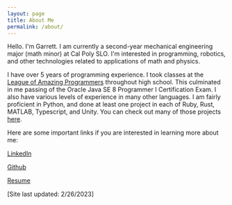 ```yaml
---
layout: page
title: About Me
permalink: /about/
---
```


Hello. I'm Garrett. I am currently a second-year mechanical engineering major (math minor) at Cal Poly SLO. I'm interested in programming, robotics, and other technologies related to applications of math and physics.

I have over 5 years of programming experience. I took classes at the [League of Amazing Programmers](https://www.jointheleague.org/) throughout high school.
This culminated in me passing of the Oracle Java SE 8 Programmer I Certification Exam. I also have various levels of experience in many other languages. I am fairly proficient in Python, and done at least one project in each of Ruby, Rust, MATLAB, Typescript, and Unity. You can check out many of those projects [here](https://rettdog.github.io/coding-projects/).

Here are some important links if you are interested in learning more about me:

[LinkedIn](www.linkedin.com/in/gkunkler)

[Github](https://github.com/Rettdog)

[Resume](/assets/downloads/Resumes/Garrett_Kunkler_Resume_2-26.pdf)

[Site last updated: 2/26/2023]

